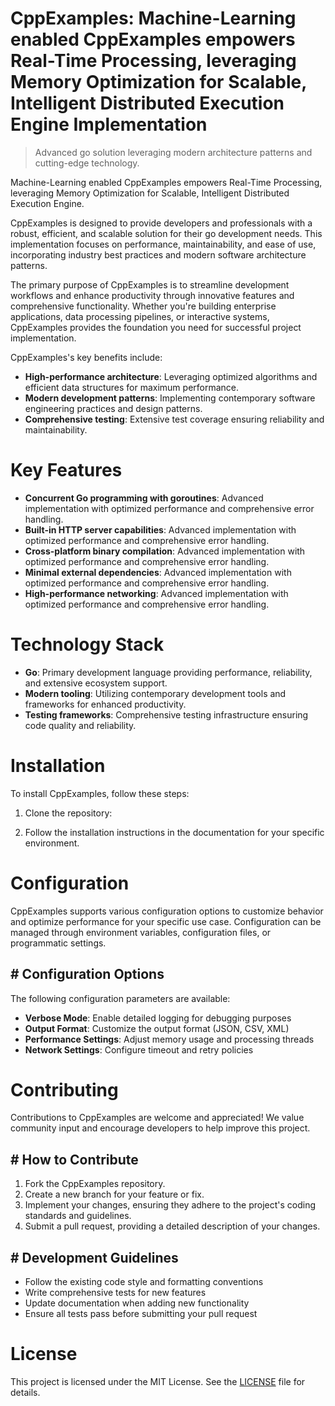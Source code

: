 <!-- fallback_CppExamples_20251001184025_71682 -->

# CppExamples: Machine-Learning enabled CppExamples empowers Real-Time Processing, leveraging Memory Optimization for Scalable, Intelligent Distributed Execution Engine Implementation
> Advanced go solution leveraging modern architecture patterns and cutting-edge technology.

Machine-Learning enabled CppExamples empowers Real-Time Processing, leveraging Memory Optimization for Scalable, Intelligent Distributed Execution Engine.

CppExamples is designed to provide developers and professionals with a robust, efficient, and scalable solution for their go development needs. This implementation focuses on performance, maintainability, and ease of use, incorporating industry best practices and modern software architecture patterns.

The primary purpose of CppExamples is to streamline development workflows and enhance productivity through innovative features and comprehensive functionality. Whether you're building enterprise applications, data processing pipelines, or interactive systems, CppExamples provides the foundation you need for successful project implementation.

CppExamples's key benefits include:

* **High-performance architecture**: Leveraging optimized algorithms and efficient data structures for maximum performance.
* **Modern development patterns**: Implementing contemporary software engineering practices and design patterns.
* **Comprehensive testing**: Extensive test coverage ensuring reliability and maintainability.

# Key Features

* **Concurrent Go programming with goroutines**: Advanced implementation with optimized performance and comprehensive error handling.
* **Built-in HTTP server capabilities**: Advanced implementation with optimized performance and comprehensive error handling.
* **Cross-platform binary compilation**: Advanced implementation with optimized performance and comprehensive error handling.
* **Minimal external dependencies**: Advanced implementation with optimized performance and comprehensive error handling.
* **High-performance networking**: Advanced implementation with optimized performance and comprehensive error handling.

# Technology Stack

* **Go**: Primary development language providing performance, reliability, and extensive ecosystem support.
* **Modern tooling**: Utilizing contemporary development tools and frameworks for enhanced productivity.
* **Testing frameworks**: Comprehensive testing infrastructure ensuring code quality and reliability.

# Installation

To install CppExamples, follow these steps:

1. Clone the repository:


2. Follow the installation instructions in the documentation for your specific environment.

# Configuration

CppExamples supports various configuration options to customize behavior and optimize performance for your specific use case. Configuration can be managed through environment variables, configuration files, or programmatic settings.

## # Configuration Options

The following configuration parameters are available:

* **Verbose Mode**: Enable detailed logging for debugging purposes
* **Output Format**: Customize the output format (JSON, CSV, XML)
* **Performance Settings**: Adjust memory usage and processing threads
* **Network Settings**: Configure timeout and retry policies

# Contributing

Contributions to CppExamples are welcome and appreciated! We value community input and encourage developers to help improve this project.

## # How to Contribute

1. Fork the CppExamples repository.
2. Create a new branch for your feature or fix.
3. Implement your changes, ensuring they adhere to the project's coding standards and guidelines.
4. Submit a pull request, providing a detailed description of your changes.

## # Development Guidelines

* Follow the existing code style and formatting conventions
* Write comprehensive tests for new features
* Update documentation when adding new functionality
* Ensure all tests pass before submitting your pull request

# License

This project is licensed under the MIT License. See the [LICENSE](https://github.com/weiquan98/CppExamples/blob/main/LICENSE) file for details.
